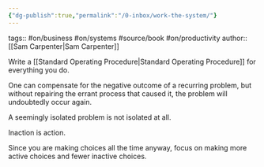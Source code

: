 ```yaml
---
{"dg-publish":true,"permalink":"/0-inbox/work-the-system/"}
---
```



tags:: #on/business #on/systems #source/book #on/productivity 
author:: [[Sam Carpenter\|Sam Carpenter]]

Write a [[Standard Operating Procedure\|Standard Operating Procedure]] for everything you do.

One can compensate for the negative outcome of a recurring problem, but without repairing the errant process that caused it, the problem will undoubtedly occur again.

A seemingly isolated problem is not isolated at all.

Inaction is action.

Since you are making choices all the time anyway, focus on making more active choices and fewer inactive choices.